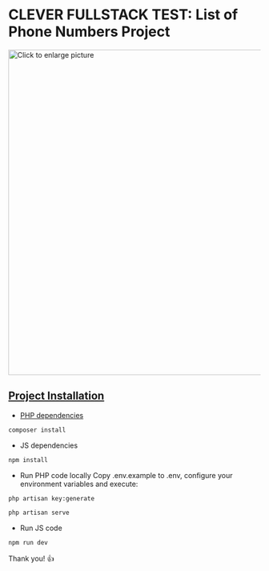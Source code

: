 # CLEVER FULLSTACK TEST: List of Phone Numbers Project

<a href="https://drive.google.com/uc?export=view&id=1_eyscjvSgM_cz8c5f7GsVVH9Xcmdwu8i"><img src="https://drive.google.com/uc?export=view&id=1_eyscjvSgM_cz8c5f7GsVVH9Xcmdwu8i" style="width: 650px; max-width: 100%; height: auto" title="Click to enlarge picture" />

## Project Installation

* PHP dependencies
  
```bash
composer install
```

* JS dependencies
  
```bash
npm install
```

* Run PHP code locally
Copy .env.example to .env, configure your environment variables and execute:

```bash
php artisan key:generate
```

```bash
php artisan serve
```

* Run JS code
```bash
npm run dev
```


Thank you! :thumbsup:

